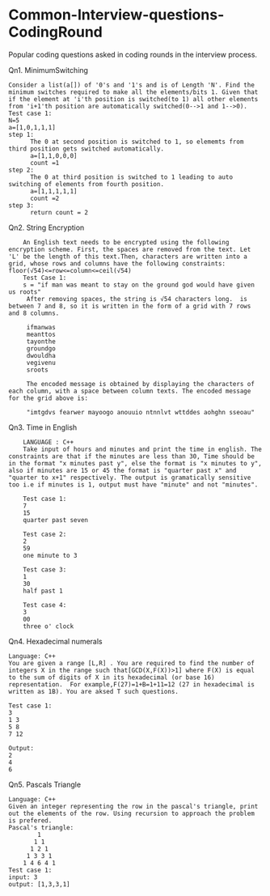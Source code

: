 # Common-Interview-questions-CodingRound
Popular coding questions asked in coding rounds in the interview process.


Qn1. MinimumSwitching

    Consider a list(a[]) of '0's and '1's and is of Length 'N'. Find the minimum switches required to make all the elements/bits 1. Given that if the element at 'i'th position is switched(to 1) all other elements from 'i+1'th position are automatically switched(0-->1 and 1-->0).
    Test case 1:
    N=5
    a=[1,0,1,1,1]
    step 1:
          The 0 at second position is switched to 1, so elememts from third position gets switched automatically. 
          a=[1,1,0,0,0]
          count =1
    step 2:
          The 0 at third position is switched to 1 leading to auto switching of elements from fourth position.
          a=[1,1,1,1,1]
          count =2
    step 3:
          return count = 2
          
          
          
          
 Qn2. String Encryption
    
        An English text needs to be encrypted using the following encryption scheme. First, the spaces are removed from the text. Let 'L' be the length of this text.Then, characters are written into a grid, whose rows and columns have the following constraints: floor(√54)<=row<=column<=ceil(√54)
        Test Case 1:
        s = "if man was meant to stay on the ground god would have given us roots"
         After removing spaces, the string is √54 characters long.  is between 7 and 8, so it is written in the form of a grid with 7 rows and 8 columns. 
         
         ifmanwas  
         meanttos          
         tayonthe  
         groundgo  
         dwouldha  
         vegivenu  
         sroots    
         
         The encoded message is obtained by displaying the characters of each column, with a space between column texts. The encoded message for the grid above is:
         
         "imtgdvs fearwer mayoogo anouuio ntnnlvt wttddes aohghn sseoau"
         
         
         
 Qn3. Time in English
 
        LANGUAGE : C++
        Take input of hours and minutes and print the time in english. The constraints are that if the minutes are less than 30, Time should be in the format "x minutes past y", else the format is "x minutes to y", also if minutes are 15 or 45 the format is "quarter past x" and "quarter to x+1" respectively. The output is gramatically sensitive too i.e if minutes is 1, output must have "minute" and not "minutes".
        
        Test case 1:
        7
        15 
        quarter past seven
        
        Test case 2:
        2
        59
        one minute to 3
        
        Test case 3:
        1
        30
        half past 1
        
        Test case 4:
        3
        00
        three o' clock



Qn4. Hexadecimal numerals

    Language: C++
    You are given a range [L,R] . You are required to find the number of integers X in the range such that[GCD(X,F(X))>1] where F(X) is equal to the sum of digits of X in its hexadecimal (or base 16) representation.  For example,F(27)=1+B=1+11=12 (27 in hexadecimal is written as 1B). You are aksed T such questions.

    Test case 1:
    3
    1 3
    5 8
    7 12
    
    Output:
    2
    4
    6
    



Qn5. Pascals Triangle
    
    Language: C++
    Given an integer representing the row in the pascal's triangle, print out the elements of the row. Using recursion to approach the problem is prefered.
    Pascal's triangle:
            1
           1 1
          1 2 1
         1 3 3 1
        1 4 6 4 1
    Test case 1:
    input: 3
    output: [1,3,3,1]
    
